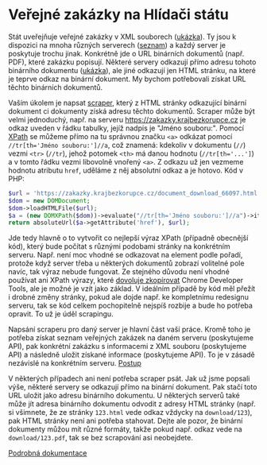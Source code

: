 # Veřejné zakázky na Hlídači státu

Stát uveřejňuje veřejné zakázky v XML souborech ([ukázka](https://zakazky.krajbezkorupce.cz/profile_display_263.html/XMLdataVZ?od=01022018&do=01032018)). Ty jsou k dispozici na mnoha různých serverech ([seznam](Transformace%20dat/#s-čím-potřebujeme-pomoc)) a každý server je poskytuje trochu jinak. Konkrétně jde o URL binárních dokumentů (např. PDF), které zakázku popisují. Některé servery odkazují přímo adresu tohoto binárního dokumentu ([ukázka](https://nen.nipez.cz/profil/MVCR/XMLdataVZ?od=12072017&do=12072017)), ale jiné odkazují jen HTML stránku, na které je teprve odkaz na binární dokument. My bychom potřebovali získat URL těchto binárních dokumentů.

Vaším úkolem je napsat [scraper](https://en.wikipedia.org/wiki/Data_scraping), který z HTML stránky odkazující binární dokument ci dokumenty získá adresu těchto dokumentů. Scraper může být velmi jednoduchý, např. na serveru https://zakazky.krajbezkorupce.cz je odkaz uveden v řádku tabulky, jejíž nadpis je "Jméno souboru:". Pomocí [XPath](http://www.kosek.cz/xml/xslt/vyrazy.html#d5e780) se můžeme přímo na tu správnou značku `<a>` odkázat pomocí `//tr[th='Jméno souboru:']//a`, což znamená: kdekoliv v dokumentu (`//`) vezmi `<tr>` (`//tr`), jehož potomek `<th>` má danou hodnotu (`//tr[th='...']`) a v tomto řádku vezmi libovolně vnořený `<a>`. Z odkazu už jen vezmeme hodnotu atributu `href`, uděláme z něj absolutní odkaz a je hotovo. Kód v PHP:

```php
$url = 'https://zakazky.krajbezkorupce.cz/document_download_66097.html';
$dom = new DOMDocument;
$dom->loadHTMLFile($url);
$a = (new DOMXPath($dom))->evaluate("//tr[th='Jméno souboru:']//a")->item(0);
return absoluteUrl($a->getAttribute('href'), $url);
```

Jde tedy hlavně o to vytvořit co nejlepší výraz XPath (případně obecnější kód), který bude počítat s různými podobami stránky na konkrétním serveru. Např. není moc vhodné se odkazovat na element podle pořadí, protože když server třeba u některých dokumentů zobrazí volitelné pole navíc, tak výraz nebude fungovat. Ze stejného důvodu není vhodné používat ani XPath výrazy, které [dovoluje zkopírovat](https://stackoverflow.com/a/42194160/783580) Chrome Developer Tools, ale je možné je vzít jako základ. V ideálním případě by kód měl přežít i drobné změny stránky, pokud ale dojde např. ke kompletnímu redesignu serveru, tak se kód celkem pochopitelně nejspíš rozbije a bude ho potřeba opravit. To už je úděl scrapingu.

Napsání scraperu pro daný server je hlavní část vaší práce. Kromě toho je potřeba získat seznam veřejných zakázek na daném serveru (poskytujeme API), pak konkrétní zakázku s informacemi z XML souboru (poskytujeme API) a následně uložit získané informace (poskytujeme API). To je v zásadě nezávislé na konkrétním serveru. [Postup](Transformace%20dat/#získání-nezpracované-zakázky-malého-rozsahu)

V některých případech ani není potřeba scraper psát. Jak už jsme popsali výše, některé servery se odkazují přímo na binární dokument. Pak stačí toto URL uložit jako adresu binárního dokumentu. U některých serverů také může jít adresa binárního dokumentu odvodit z adresy HTML stránky (např. si všimnete, že ze stránky `123.html` vede odkaz vždycky na `download/123`), pak HTML stránky není ani potřeba stahovat. Dejte ale pozor, že binární dokumenty můžou mít různé formáty, takže pokud např. odkaz vede na `download/123.pdf`, tak se bez scrapování asi neobejdete.

[Podrobná dokumentace](https://github.com/HlidacStatu/verejne-zakazky/tree/master/Transformace%20dat)
